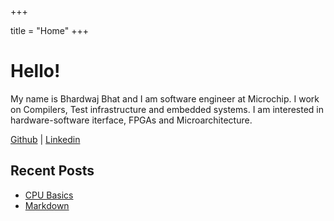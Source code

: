 +++

title = "Home"
+++

# Hello!

My name is Bhardwaj Bhat and I am software engineer at Microchip. I work on Compilers, Test infrastructure and embedded systems.
I am interested in hardware-software iterface, FPGAs and Microarchitecture.

[Github](https://github.com/BhardwajBhat/) | [Linkedin](https://www.linkedin.com/in/bhardwaj-bhat-3b2862205/)


## Recent Posts
* [CPU Basics](/riscy/intro)
* [Markdown](/markdown-syntax-guide/)